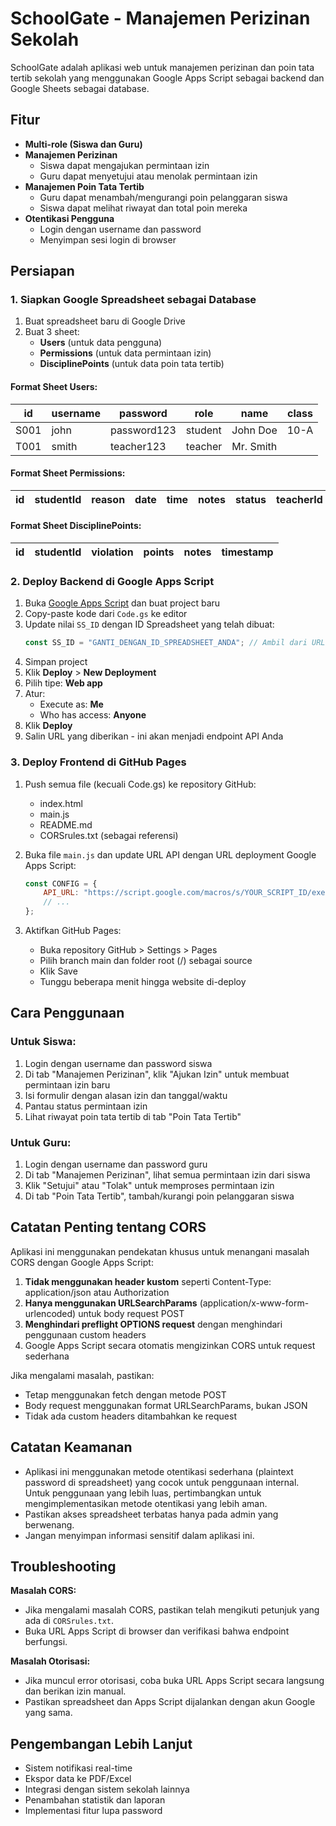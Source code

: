# SchoolGate - Manajemen Perizinan Sekolah

SchoolGate adalah aplikasi web untuk manajemen perizinan dan poin tata tertib sekolah yang menggunakan Google Apps Script sebagai backend dan Google Sheets sebagai database.

## Fitur

- **Multi-role (Siswa dan Guru)**
- **Manajemen Perizinan**
  - Siswa dapat mengajukan permintaan izin
  - Guru dapat menyetujui atau menolak permintaan izin
- **Manajemen Poin Tata Tertib**
  - Guru dapat menambah/mengurangi poin pelanggaran siswa
  - Siswa dapat melihat riwayat dan total poin mereka
- **Otentikasi Pengguna**
  - Login dengan username dan password
  - Menyimpan sesi login di browser

## Persiapan

### 1. Siapkan Google Spreadsheet sebagai Database

1. Buat spreadsheet baru di Google Drive
2. Buat 3 sheet:
   - **Users** (untuk data pengguna)
   - **Permissions** (untuk data permintaan izin)
   - **DisciplinePoints** (untuk data poin tata tertib)

#### Format Sheet Users:
| id | username | password | role | name | class |
|----|----------|----------|------|------|-------|
| S001 | john | password123 | student | John Doe | 10-A |
| T001 | smith | teacher123 | teacher | Mr. Smith | |

#### Format Sheet Permissions:
| id | studentId | reason | date | time | notes | status | teacherId | teacherNotes | timestamp |
|----|-----------|--------|------|------|-------|--------|-----------|--------------|-----------|

#### Format Sheet DisciplinePoints:
| id | studentId | violation | points | notes | timestamp |
|----|-----------|-----------|--------|-------|-----------|

### 2. Deploy Backend di Google Apps Script

1. Buka [Google Apps Script](https://script.google.com/) dan buat project baru
2. Copy-paste kode dari `Code.gs` ke editor
3. Update nilai `SS_ID` dengan ID Spreadsheet yang telah dibuat:
   ```javascript
   const SS_ID = "GANTI_DENGAN_ID_SPREADSHEET_ANDA"; // Ambil dari URL spreadsheet
   ```
4. Simpan project
5. Klik **Deploy** > **New Deployment**
6. Pilih tipe: **Web app**
7. Atur:
   - Execute as: **Me**
   - Who has access: **Anyone**
8. Klik **Deploy**
9. Salin URL yang diberikan - ini akan menjadi endpoint API Anda

### 3. Deploy Frontend di GitHub Pages

1. Push semua file (kecuali Code.gs) ke repository GitHub:
   - index.html
   - main.js
   - README.md
   - CORSrules.txt (sebagai referensi)

2. Buka file `main.js` dan update URL API dengan URL deployment Google Apps Script:
   ```javascript
   const CONFIG = {
       API_URL: "https://script.google.com/macros/s/YOUR_SCRIPT_ID/exec",
       // ...
   };
   ```

3. Aktifkan GitHub Pages:
   - Buka repository GitHub > Settings > Pages
   - Pilih branch main dan folder root (/) sebagai source
   - Klik Save
   - Tunggu beberapa menit hingga website di-deploy

## Cara Penggunaan

### Untuk Siswa:

1. Login dengan username dan password siswa
2. Di tab "Manajemen Perizinan", klik "Ajukan Izin" untuk membuat permintaan izin baru
3. Isi formulir dengan alasan izin dan tanggal/waktu
4. Pantau status permintaan izin
5. Lihat riwayat poin tata tertib di tab "Poin Tata Tertib"

### Untuk Guru:

1. Login dengan username dan password guru
2. Di tab "Manajemen Perizinan", lihat semua permintaan izin dari siswa
3. Klik "Setujui" atau "Tolak" untuk memproses permintaan izin
4. Di tab "Poin Tata Tertib", tambah/kurangi poin pelanggaran siswa

## Catatan Penting tentang CORS

Aplikasi ini menggunakan pendekatan khusus untuk menangani masalah CORS dengan Google Apps Script:

1. **Tidak menggunakan header kustom** seperti Content-Type: application/json atau Authorization
2. **Hanya menggunakan URLSearchParams** (application/x-www-form-urlencoded) untuk body request POST
3. **Menghindari preflight OPTIONS request** dengan menghindari penggunaan custom headers
4. Google Apps Script secara otomatis mengizinkan CORS untuk request sederhana

Jika mengalami masalah, pastikan:
- Tetap menggunakan fetch dengan metode POST
- Body request menggunakan format URLSearchParams, bukan JSON
- Tidak ada custom headers ditambahkan ke request

## Catatan Keamanan

- Aplikasi ini menggunakan metode otentikasi sederhana (plaintext password di spreadsheet) yang cocok untuk penggunaan internal. Untuk penggunaan yang lebih luas, pertimbangkan untuk mengimplementasikan metode otentikasi yang lebih aman.
- Pastikan akses spreadsheet terbatas hanya pada admin yang berwenang.
- Jangan menyimpan informasi sensitif dalam aplikasi ini.

## Troubleshooting

**Masalah CORS:**
- Jika mengalami masalah CORS, pastikan telah mengikuti petunjuk yang ada di `CORSrules.txt`.
- Buka URL Apps Script di browser dan verifikasi bahwa endpoint berfungsi.

**Masalah Otorisasi:**
- Jika muncul error otorisasi, coba buka URL Apps Script secara langsung dan berikan izin manual.
- Pastikan spreadsheet dan Apps Script dijalankan dengan akun Google yang sama.

## Pengembangan Lebih Lanjut

- Sistem notifikasi real-time
- Ekspor data ke PDF/Excel
- Integrasi dengan sistem sekolah lainnya
- Penambahan statistik dan laporan
- Implementasi fitur lupa password 